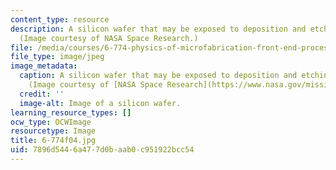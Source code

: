 ```yaml
---
content_type: resource
description: A silicon wafer that may be exposed to deposition and etching processes.
  (Image courtesy of NASA Space Research.)
file: /media/courses/6-774-physics-of-microfabrication-front-end-processing-fall-2004/7896d5446a477d0baab0c951922bcc54_6-774f04.jpg
file_type: image/jpeg
image_metadata:
  caption: A silicon wafer that may be exposed to deposition and etching processes.
    (Image courtesy of [NASA Space Research](https://www.nasa.gov/mission_pages/station/research/index.html).)
  credit: ''
  image-alt: Image of a silicon wafer.
learning_resource_types: []
ocw_type: OCWImage
resourcetype: Image
title: 6-774f04.jpg
uid: 7896d544-6a47-7d0b-aab0-c951922bcc54
---
```

